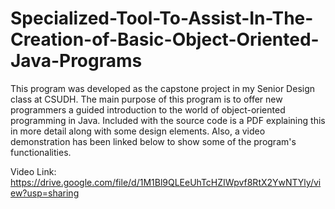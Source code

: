 # Specialized-Tool-To-Assist-In-The-Creation-of-Basic-Object-Oriented-Java-Programs

  This program was developed as the capstone project in my Senior Design class at CSUDH. The main purpose of this program is to offer new programmers a guided introduction to the world of object-oriented programming in Java. Included with the source code is a PDF explaining this in more detail along with some design elements. Also, a video demonstration has been linked below to show some of the program's functionalities.

Video Link: https://drive.google.com/file/d/1M1Bl9QLEeUhTcHZIWpvf8RtX2YwNTYly/view?usp=sharing
  
